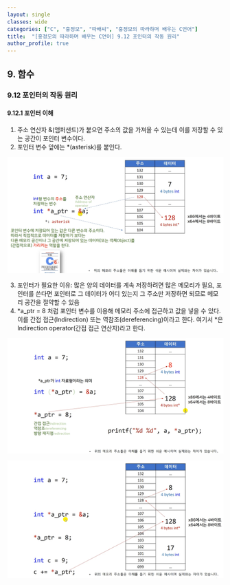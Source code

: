 ```yaml
---
layout: single
classes: wide
categories: ["C", "홍정모", "따배씨", "홍정모의 따라하며 배우는 C언어"]
title:  "[홍정모의 따라하며 배우는 C언어] 9.12 포인터의 작동 원리"
author_profile: true
---
```


## 9. 함수
### 9.12 포인터의 작동 원리
#### 9.12.1 포인터 이해

1. 주소 연산자 &(앰퍼샌드)가 붙으면 주소의 값을 가져올 수 있는데 이를 저장할 수 있는 공간이 포인터 변수이다.
2. 포인터 변수 앞에는 *(asterisk)를 붙인다.  

![image](/assets/images/tbc/9.12.1.jpg)  

3. 포인터가 필요한 이유: 많은 양의 데이터를 계속 저장하려면 많은 메모리가 필요, 포인터를 쓴다면 포인터로 그 데이터가 어디 있는지 그 주소만 저장하면 되므로 메모리 공간을 절약할 수 있음
4. *a_ptr = 8 처럼 포인터 변수를 이용해 메모리 주소에 접근하고 값을 넣을 수 있다. 이를 간접 접근(Indirection) 또는 역참조(dereferencing)이라고 한다. 여기서 *은 Indirection operator(간접 접근 연산자)라고 한다.  

![image](/assets/images/tbc/9.12.2.jpg)  

![image](/assets/images/tbc/9.12.3.jpg)

